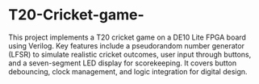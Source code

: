 # T20-Cricket-game-
This project implements a T20 cricket game on a DE10 Lite FPGA board using Verilog. Key features include a pseudorandom number generator (LFSR) to simulate realistic cricket outcomes, user input through buttons, and a seven-segment LED display for scorekeeping. It covers button debouncing, clock management, and logic integration for digital design.
